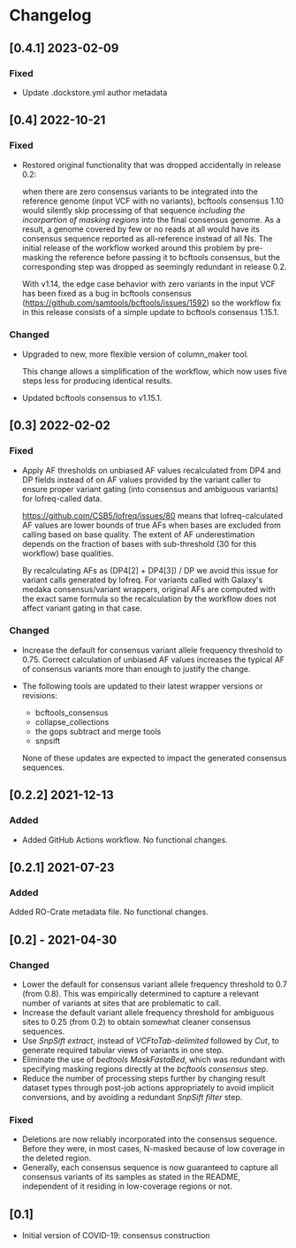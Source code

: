 # Changelog

## [0.4.1] 2023-02-09

### Fixed
- Update .dockstore.yml author metadata

## [0.4] 2022-10-21

### Fixed
- Restored original functionality that was dropped accidentally in release 0.2:
  
  when there are zero consensus variants to be integrated into the reference
  genome (input VCF with no variants), bcftools consensus 1.10 would silently
  skip processing of that sequence *including the incorpartion of masking
regions* into the final consensus genome. As a result, a genome covered by
  few or no reads at all would have its consensus sequence reported as
  all-reference instead of all Ns.
  The initial release of the workflow worked around this problem by
  pre-masking the reference before passing it to bcftools consensus, but the
  corresponding step was dropped as seemingly redundant in release 0.2.
  
  With v1.14, the edge case behavior with zero variants in the input VCF has
  been fixed as a bug in bcftools consensus
  (https://github.com/samtools/bcftools/issues/1592)
  so the workflow fix in this release consists of a simple update to bcftools
  consensus 1.15.1.

### Changed
- Upgraded to new, more flexible version of column_maker tool.
  
  This change allows a simplification of the workflow, which now uses five
  steps less for producing identical results.
- Updated bcftools consensus to v1.15.1.

## [0.3] 2022-02-02

### Fixed
- Apply AF thresholds on unbiased AF values recalculated from DP4 and DP fields
  instead of on AF values provided by the variant caller to ensure proper
  variant gating (into consensus and ambiguous variants) for lofreq-called
  data.
  
  https://github.com/CSB5/lofreq/issues/80 means that lofreq-calculated AF
  values are lower bounds of true AFs when bases are excluded from calling
  based on base quality. The extent of AF underestimation depends on the
  fraction of bases with sub-threshold (30 for this workflow) base qualities.
  
  By recalculating AFs as (DP4[2] + DP4[3]) / DP we avoid this issue for
  variant calls generated by lofreq. For variants called with Galaxy's medaka
  consensus/variant wrappers, original AFs are computed with the exact same
  formula so the recalculation by the workflow does not affect variant gating
  in that case.

### Changed
- Increase the default for consensus variant allele frequency threshold to 0.75.
  Correct calculation of unbiased AF values increases the typical AF of
  consensus variants more than enough to justify the change.
- The following tools are updated to their latest wrapper versions or revisions:
  
  - bcftools_consensus
  - collapse_collections
  - the gops subtract and merge tools
  - snpsift
  
  None of these updates are expected to impact the generated consensus
  sequences.

## [0.2.2] 2021-12-13

### Added
- Added GitHub Actions workflow. No functional changes.

## [0.2.1] 2021-07-23

### Added

Added RO-Crate metadata file. No functional changes.

## [0.2] - 2021-04-30

### Changed
- Lower the default for consensus variant allele frequency threshold to 0.7
  (from 0.8).
  This was empirically determined to capture a relevant number of variants at
  sites that are problematic to call.
- Increase the default variant allele frequency threshold for ambiguous sites
  to 0.25 (from 0.2) to obtain somewhat cleaner consensus sequences.
- Use *SnpSift extract*, instead of *VCFtoTab-delimited* followed by *Cut*, to
  generate required tabular views of variants in one step.
- Eliminate the use of *bedtools MaskFastaBed*, which was redundant with
  specifying masking regions directly at the *bcftools consensus* step.
- Reduce the number of processing steps further by changing result dataset
  types through post-job actions appropriately to avoid implicit conversions,
  and by avoiding a redundant *SnpSift filter* step.

### Fixed
- Deletions are now reliably incorporated into the consensus sequence.
  Before they were, in most cases, N-masked because of low coverage in the
  deleted region.
- Generally, each consensus sequence is now guaranteed to capture all consensus
  variants of its samples as stated in the README, independent of it residing
  in low-coverage regions or not.

## [0.1]

- Initial version of COVID-19: consensus construction
